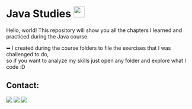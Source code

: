 # Java Studies <img src="https://cdn.jsdelivr.net/gh/devicons/devicon/icons/java/java-original.svg" width="30" height="30"/>
Hello, world! This repository will show you all the chapters I learned and practiced during the Java course. 
  
  ➥ I created during the course folders to file the exercises that I was challenged to do,     
   so if you want to analyze my skills just open any folder and explore what I code :D 

## Contact:

<div>
<a href="https://www.instagram.com/diofer/" target="_blank"><img src="https://img.shields.io/badge/-Instagram-%23E4405F?style=for-the-badge&logo=instagram&logoColor=white" target="_blank"></a>
<a href = "mailto:dioferteonilo@gmail.com"><img src="https://img.shields.io/badge/Gmail-D14836?style=for-the-badge&logo=gmail&logoColor=white" target="_blank"></a>
<a href="https://www.linkedin.com/in/dioferteonilo/" target="_blank"><img src="https://img.shields.io/badge/-LinkedIn-%230077B5?style=for-the-badge&logo=linkedin&logoColor=white" target="_blank"></a>   
</div>
